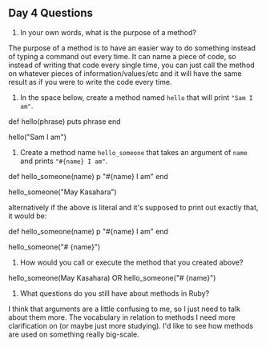 ## Day 4 Questions

1. In your own words, what is the purpose of a method?

The purpose of a method is to have an easier way to do something instead of typing a command out every time.
It can name a piece of code, so instead of writing that code every single time, you can just call the method on whatever pieces of information/values/etc and it will have the same result as if you were to write the code every time.

1. In the space below, create a method named `hello` that will print `"Sam I am"`.

def hello(phrase)
  puts phrase
end

hello("Sam I am")

1. Create a method name `hello_someone` that takes an argument of `name` and prints `"#{name} I am"`.

def hello_someone(name)
  p "#{name} I am"
end

hello_someone("May Kasahara")

alternatively if the above is literal and it's supposed to print out exactly that, it would be:

def hello_someone(name)
  p "#{name} I am"
end

hello_someone("# {name}")

1. How would you call or execute the method that you created above?

hello_someone(May Kasahara)
OR
hello_someone("# {name}")

1. What questions do you still have about methods in Ruby?

I think that arguments are a little confusing to me, so I just need to talk about them more. The vocabulary in relation to methods I need more clarification on (or maybe just more studying). I'd like to see how methods are used on something really big-scale.
